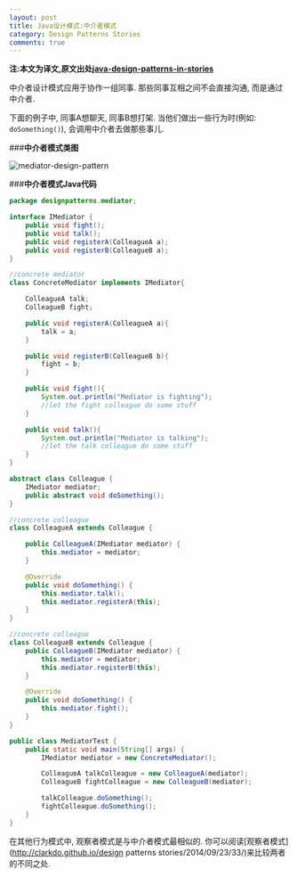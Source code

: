 ```yaml
---
layout: post
title: Java设计模式:中介者模式
category: Design Patterns Stories
comments: true
---
```


**注:本文为译文,原文出处[java-design-patterns-in-stories](http://www.programcreek.com/java-design-patterns-in-stories/)**

中介者设计模式应用于协作一组同事. 那些同事互相之间不会直接沟通, 而是通过中介者.<br/>

下面的例子中, 同事A想聊天, 同事B想打架. 当他们做出一些行为时(例如: `doSomething()`), 会调用中介者去做那些事儿.



###**中介者模式类图**

<img src="http://www.programcreek.com/wp-content/uploads/2013/02/mediator-design-pattern.png" alt="mediator-design-pattern" class="alignleft size-full wp-image-7823"/>

###**中介者模式Java代码**

``` java
package designpatterns.mediator;

interface IMediator {
    public void fight();
    public void talk();
    public void registerA(ColleagueA a);
    public void registerB(ColleagueB a);
}

//concrete mediator
class ConcreteMediator implements IMediator{

    ColleagueA talk;
    ColleagueB fight;

    public void registerA(ColleagueA a){
        talk = a;
    }

    public void registerB(ColleagueB b){
        fight = b;
    }

    public void fight(){
        System.out.println("Mediator is fighting");
        //let the fight colleague do some stuff
    }

    public void talk(){
        System.out.println("Mediator is talking");
        //let the talk colleague do some stuff
    }
}

abstract class Colleague {
    IMediator mediator;
    public abstract void doSomething();
}

//concrete colleague
class ColleagueA extends Colleague {

    public ColleagueA(IMediator mediator) {
        this.mediator = mediator;
    }

    @Override
    public void doSomething() {
        this.mediator.talk();
        this.mediator.registerA(this);
    }
}

//concrete colleague
class ColleagueB extends Colleague {
    public ColleagueB(IMediator mediator) {
        this.mediator = mediator;
        this.mediator.registerB(this);
    }

    @Override
    public void doSomething() {
        this.mediator.fight();
    }
}

public class MediatorTest {
    public static void main(String[] args) {
        IMediator mediator = new ConcreteMediator();

        ColleagueA talkColleague = new ColleagueA(mediator);
        ColleagueB fightColleague = new ColleagueB(mediator);

        talkColleague.doSomething();
        fightColleague.doSomething();
    }
}
```

在其他行为模式中, 观察者模式是与中介者模式最相似的. 你可以阅读[观察者模式](http://clarkdo.github.io/design patterns stories/2014/09/23/33/)来比较两者的不同之处.
